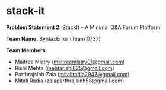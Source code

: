 # stack-it

**Problem Statement 2:** StackIt – A Minimal Q&A Forum Platform

**Team Name:** SyntaxError (Team 0737)

**Team Members:**
- Maitree Mistry (maitreemistry01@gmail.com)
- Rishi Mehta (mehtarishi625@gmail.com)
- Parthrajsinh Zala (mitaliradia2947@gmail.com)
- Mitali Radia (zalaparthrajsinh58@gmail.com)
